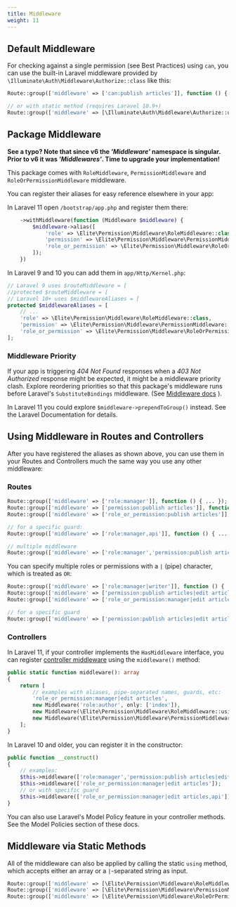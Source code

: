 ```yaml
---
title: Middleware
weight: 11
---
```


## Default Middleware

For checking against a single permission (see Best Practices) using `can`, you can use the built-in Laravel middleware provided by `\Illuminate\Auth\Middleware\Authorize::class` like this:

```php
Route::group(['middleware' => ['can:publish articles']], function () { ... });

// or with static method (requires Laravel 10.9+)
Route::group(['middleware' => [\Illuminate\Auth\Middleware\Authorize::using('publish articles')]], function () { ... });
```

## Package Middleware

**See a typo? Note that since v6 the _'Middleware'_ namespace is singular. Prior to v6 it was _'Middlewares'_. Time to upgrade your implementation!**

This package comes with `RoleMiddleware`, `PermissionMiddleware` and `RoleOrPermissionMiddleware` middleware.

You can register their aliases for easy reference elsewhere in your app:

In Laravel 11 open `/bootstrap/app.php` and register them there:

```php
    ->withMiddleware(function (Middleware $middleware) {
        $middleware->alias([
            'role' => \Elite\Permission\Middleware\RoleMiddleware::class,
            'permission' => \Elite\Permission\Middleware\PermissionMiddleware::class,
            'role_or_permission' => \Elite\Permission\Middleware\RoleOrPermissionMiddleware::class,
        ]);
    })
```

In Laravel 9 and 10 you can add them in `app/Http/Kernel.php`:

```php
// Laravel 9 uses $routeMiddleware = [
//protected $routeMiddleware = [
// Laravel 10+ uses $middlewareAliases = [
protected $middlewareAliases = [
    // ...
    'role' => \Elite\Permission\Middleware\RoleMiddleware::class,
    'permission' => \Elite\Permission\Middleware\PermissionMiddleware::class,
    'role_or_permission' => \Elite\Permission\Middleware\RoleOrPermissionMiddleware::class,
];
```

### Middleware Priority

If your app is triggering _404 Not Found_ responses when a _403 Not Authorized_ response might be expected, it might be a middleware priority clash. Explore reordering priorities so that this package's middleware runs before Laravel's `SubstituteBindings` middleware. (See [Middleware docs](https://laravel.com/docs/master/middleware#sorting-middleware) ).

In Laravel 11 you could explore `$middleware->prependToGroup()` instead. See the Laravel Documentation for details.

## Using Middleware in Routes and Controllers

After you have registered the aliases as shown above, you can use them in your Routes and Controllers much the same way you use any other middleware:

### Routes

```php
Route::group(['middleware' => ['role:manager']], function () { ... });
Route::group(['middleware' => ['permission:publish articles']], function () { ... });
Route::group(['middleware' => ['role_or_permission:publish articles']], function () { ... });

// for a specific guard:
Route::group(['middleware' => ['role:manager,api']], function () { ... });

// multiple middleware
Route::group(['middleware' => ['role:manager','permission:publish articles']], function () { ... });
```

You can specify multiple roles or permissions with a `|` (pipe) character, which is treated as `OR`:

```php
Route::group(['middleware' => ['role:manager|writer']], function () { ... });
Route::group(['middleware' => ['permission:publish articles|edit articles']], function () { ... });
Route::group(['middleware' => ['role_or_permission:manager|edit articles']], function () { ... });

// for a specific guard
Route::group(['middleware' => ['permission:publish articles|edit articles,api']], function () { ... });
```

### Controllers

In Laravel 11, if your controller implements the `HasMiddleware` interface, you can register [controller middleware](https://laravel.com/docs/11.x/controllers#controller-middleware) using the `middleware()` method:

```php
public static function middleware(): array
{
    return [
        // examples with aliases, pipe-separated names, guards, etc:
        'role_or_permission:manager|edit articles',
        new Middleware('role:author', only: ['index']),
        new Middleware(\Elite\Permission\Middleware\RoleMiddleware::using('manager'), except:['show']),
        new Middleware(\Elite\Permission\Middleware\PermissionMiddleware::using('delete records,api'), only:['destroy']),
    ];
}
```

In Laravel 10 and older, you can register it in the constructor:

```php
public function __construct()
{
    // examples:
    $this->middleware(['role:manager','permission:publish articles|edit articles']);
    $this->middleware(['role_or_permission:manager|edit articles']);
    // or with specific guard
    $this->middleware(['role_or_permission:manager|edit articles,api']);
}
```

You can also use Laravel's Model Policy feature in your controller methods. See the Model Policies section of these docs.

## Middleware via Static Methods

All of the middleware can also be applied by calling the static `using` method, which accepts either an array or a `|`-separated string as input.

```php
Route::group(['middleware' => [\Elite\Permission\Middleware\RoleMiddleware::using('manager')]], function () { ... });
Route::group(['middleware' => [\Elite\Permission\Middleware\PermissionMiddleware::using('publish articles|edit articles')]], function () { ... });
Route::group(['middleware' => [\Elite\Permission\Middleware\RoleOrPermissionMiddleware::using(['manager', 'edit articles'])]], function () { ... });
```
